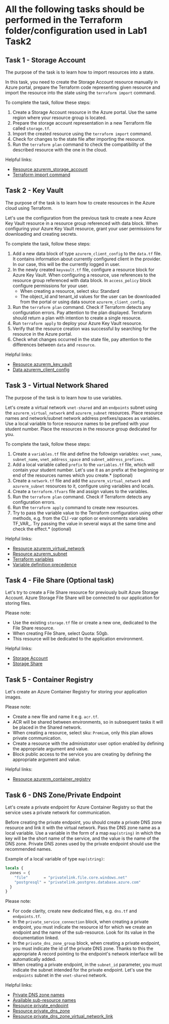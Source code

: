 #  All the following tasks should be performed in the Terraform folder/configuration used in Lab1 Task2

## Task 1 - Storage Account

The purpose of the task is to learn how to import resources into a state.

In this task, you need to create the Storage Account resource manually in Azure portal, prepare the Terraform code
representing given resource and import the resource into the state using the `terraform import` command.

To complete the task, follow these steps:

1. Create a Storage Account resource in the Azure portal. Use the same region where your resource group is located.
2. Prepare the storage account representation in a new Terraform file called `storage.tf`.
3. Import the created resource using the `terraform import` command.
4. Check for changes to the state file after importing the resource.
5. Run the `terraform plan` command to check the compatibility of the described resource with the one in the cloud.

Helpful links:

* [Resource azurerm_storage_account](https://registry.terraform.io/providers/hashicorp/azurerm/latest/docs/resources/storage_account)
* [Terraform import command](https://developer.hashicorp.com/terraform/cli/commands/import)


## Task 2 - Key Vault

The purpose of the task is to learn how to create resources in the Azure cloud using Terraform.

Let's use the configuration from the previous task to create a new Azure Key Vault resource in a resource group 
referenced with data block. When configuring your Azure Key Vault resource, grant your user permissions for
downloading and creating secrets.

To complete the task, follow these steps:

1. Add a new data block of type `azurerm_client_config` to the `data.tf` file. It contains information about currently
   configured client in the provider. In our case, this will be the currently logged in user.
2. In the newly created `keyvault.tf` file, configure a resource block for Azure Key Vault.
   When configuring a resource, use references to the resource group referenced with data block.
   In `access_policy` block configure permissions for your user.
   * When creating a resource, select sku: Standard
   * The object_id and tenant_id values ​​for the user can be downloaded from the portal or using data
   source `azurerm_client_config`.
3. Run the `terraform plan` command. Check if Terraform detects any configuration errors. Pay attention to the plan displayed.
   Terraform should return a plan with intention to create a single resource.
4. Run `terraform apply` to deploy your Azure Key Vault resource.
5. Verify that the resource creation was successful by searching for the resource in the Azure portal.
6. Check what changes occurred in the state file, pay attention to the differences between `data` and `resource`.

Helpful links:

* [Resource azurerm_key_vault](https://registry.terraform.io/providers/hashicorp/azurerm/latest/docs/resources/key_vault)
* [Data azurerm_client_config](https://registry.terraform.io/providers/hashicorp/azurerm/latest/docs/data-sources/client_config)


## Task 3 - Virtual Network Shared

The purpose of the task is to learn how to use variables.

Let's create a virtual network `vnet-shared` and an `endpoints` subnet using the `azurerm_virtual_network` and `azurerm_subnet` resources.
Place resource names and network/subnet network address prefixes/spaces as variables. Use a local variable to force resource names to be prefixed with your student number.
Place the resources in the resource group dedicated for you.

To complete the task, follow these steps:

1. Create a `variables.tf` file and define the followign variables: `vnet_name`, `subnet_name`, `vnet_address_space` and `subnet_address_prefixes`.
2. Add a local variable called `prefix` to the `variables.tf` file, which will contain your student number. Let's use it as an prefix
   at the beginning or end of the resources names which you create.* (optional)
3. Create a `network.tf` file and add the `azurerm_virtual_network` and `azurerm_subnet` resources to it, configure using variables and locals.
4. Create a `terraform.tfvars` file and assign values ​​to the variables.
5. Run the `terraform plan` command. Check if Terraform detects any configuration errors.
6. Run the `terraform apply` command to create new resources.
7. Try to pass the variable value to the Terraform configuration using other methods, e.g. from the CLI -var option or environments variables
   TF_VAR_. Try passing the value in several ways at the same time and check the effect.* (optional)


Helpful links:

* [Resource azurerm_virtual_network](https://registry.terraform.io/providers/hashicorp/azurerm/latest/docs/resources/virtual_network)
* [Resource azurerm_subnet](https://registry.terraform.io/providers/hashicorp/azurerm/latest/docs/resources/subnet)
* [Terraform variables](https://developer.hashicorp.com/terraform/language/values/variables)
* [Variable definition precedence](https://developer.hashicorp.com/terraform/language/values/variables#variable-definition-precedence)


## Task 4 - File Share (Optional task)

Let's try to create a File Share resource for previously built Azure Storage Account.
Azure Storage File Share will be connected to our application for storing files.

Please note:

* Use the existing `storage.tf` file or create a new one, dedicated to the File Share resource.
* When creating File Share, select Quota: 50gb.
* This resource will be dedicated to the application environment.

Helpful links:

* [Storage Account](https://registry.terraform.io/providers/hashicorp/azurerm/latest/docs/resources/storage_account)
* [Storage Share](https://registry.terraform.io/providers/hashicorp/azurerm/latest/docs/resources/storage_share)

## Task 5 - Container Registry

Let's create an Azure Container Registry for storing your application images.

Please note:

* Create a new file and name it e.g. `acr.tf`.
* ACR will be shared between environments, so in subsequent tasks it will be placed in the Shared network.
* When creating a resource, select sku: `Premium`, only this plan allows private communication.
* Create a resource with the administrator user option enabled by defining the appropriate argument and value.
* Block public access to the service you are creating by defining the appropriate argument and value.

Helpful links:

* [Resource azurerm_container_registry](https://registry.terraform.io/providers/hashicorp/azurerm/latest/docs/resources/container_registry)

## Task 6 - DNS Zone/Private Endpoint

Let's create a private endpoint for Azure Container Registry so that the service uses a private network for communication.

Before creating the private endpoint, you should create a private DNS zone resource and link it with the virtual network.
Pass the DNS zone name as a local variable. Use a variable in the form of a map `map(string)` in which the key will be the short name of the service,
and the value is the name of the DNS zone.
Private DNS zones used by the private endpoint should use the recommended names.

Example of a local variable of type `map(string)`:

```terraform
locals {
  zones = {
    "file"       = "privatelink.file.core.windows.net"
    "postgresql" = "privatelink.postgres.database.azure.com"
  }
}
```

Please note:

* For code clarity, create new dedicated files, e.g. `dns.tf` and `endpoints.tf`.
* In the `private_service_connection` block, when creating a private endpoint, you must indicate the resource id for which
   we create an endpoint and the name of the sub-resource. Look for its value in the documentation linked.
* In the `private_dns_zone_group` block, when creating a private endpoint, you must indicate the id of the private DNS zone. Thanks to this
   the appropriate A record pointing to the endpoint's network interface will be automatically added.
* When creating a private endpoint, in the `subnet_id` parameter, you must indicate the subnet intended for the private endpoint.
   Let's use the `endpoints` subnet in the `vnet-shared` network.

Helpful links:

* [Private DNS zone names](https://learn.microsoft.com/pl-pl/azure/private-link/private-endpoint-dns#azure-services-dns-zone-configuration)
* [Available sub-resource names](https://learn.microsoft.com/en-gb/azure/private-link/private-endpoint-overview#private-link-resource)
* [Resource private_endpoint](https://registry.terraform.io/providers/hashicorp/azurerm/latest/docs/resources/private_endpoint)
* [Resource private_dns_zone](https://registry.terraform.io/providers/hashicorp/azurerm/latest/docs/resources/private_dns_zone)
* [Resource private_dns_zone_virtual_network_link](https://registry.terraform.io/providers/hashicorp/azurerm/latest/docs/resources/private_dns_zone_virtual_network_link)